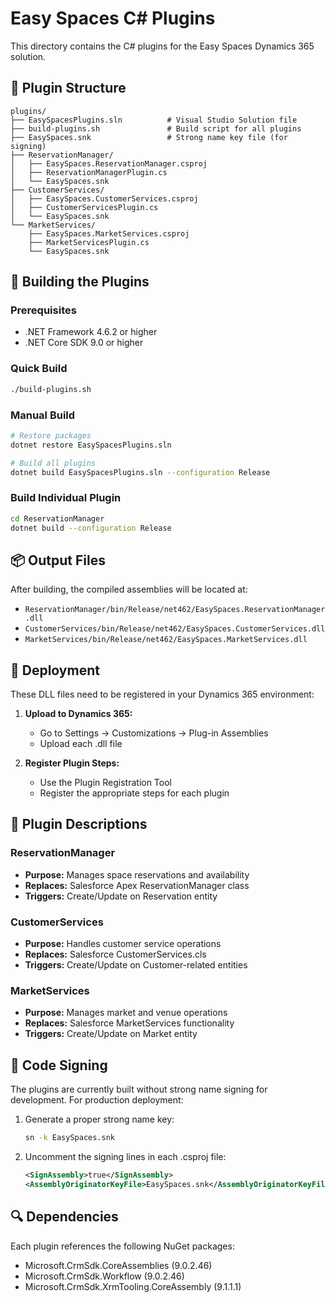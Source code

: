 # Easy Spaces C# Plugins

This directory contains the C# plugins for the Easy Spaces Dynamics 365 solution.

## 📁 Plugin Structure

```
plugins/
├── EasySpacesPlugins.sln          # Visual Studio Solution file
├── build-plugins.sh               # Build script for all plugins
├── EasySpaces.snk                 # Strong name key file (for signing)
├── ReservationManager/
│   ├── EasySpaces.ReservationManager.csproj
│   ├── ReservationManagerPlugin.cs
│   └── EasySpaces.snk
├── CustomerServices/
│   ├── EasySpaces.CustomerServices.csproj
│   ├── CustomerServicesPlugin.cs
│   └── EasySpaces.snk
└── MarketServices/
    ├── EasySpaces.MarketServices.csproj
    ├── MarketServicesPlugin.cs
    └── EasySpaces.snk
```

## 🔧 Building the Plugins

### Prerequisites
- .NET Framework 4.6.2 or higher
- .NET Core SDK 9.0 or higher

### Quick Build
```bash
./build-plugins.sh
```

### Manual Build
```bash
# Restore packages
dotnet restore EasySpacesPlugins.sln

# Build all plugins
dotnet build EasySpacesPlugins.sln --configuration Release
```

### Build Individual Plugin
```bash
cd ReservationManager
dotnet build --configuration Release
```

## 📦 Output Files

After building, the compiled assemblies will be located at:

- `ReservationManager/bin/Release/net462/EasySpaces.ReservationManager.dll`
- `CustomerServices/bin/Release/net462/EasySpaces.CustomerServices.dll`
- `MarketServices/bin/Release/net462/EasySpaces.MarketServices.dll`

## 🚀 Deployment

These DLL files need to be registered in your Dynamics 365 environment:

1. **Upload to Dynamics 365:**
   - Go to Settings → Customizations → Plug-in Assemblies
   - Upload each .dll file
   
2. **Register Plugin Steps:**
   - Use the Plugin Registration Tool
   - Register the appropriate steps for each plugin

## 📝 Plugin Descriptions

### ReservationManager
- **Purpose:** Manages space reservations and availability
- **Replaces:** Salesforce Apex ReservationManager class
- **Triggers:** Create/Update on Reservation entity

### CustomerServices  
- **Purpose:** Handles customer service operations
- **Replaces:** Salesforce CustomerServices.cls
- **Triggers:** Create/Update on Customer-related entities

### MarketServices
- **Purpose:** Manages market and venue operations  
- **Replaces:** Salesforce MarketServices functionality
- **Triggers:** Create/Update on Market entity

## 🔐 Code Signing

The plugins are currently built without strong name signing for development. For production deployment:

1. Generate a proper strong name key:
   ```bash
   sn -k EasySpaces.snk
   ```

2. Uncomment the signing lines in each .csproj file:
   ```xml
   <SignAssembly>true</SignAssembly>
   <AssemblyOriginatorKeyFile>EasySpaces.snk</AssemblyOriginatorKeyFile>
   ```

## 🔍 Dependencies

Each plugin references the following NuGet packages:
- Microsoft.CrmSdk.CoreAssemblies (9.0.2.46)
- Microsoft.CrmSdk.Workflow (9.0.2.46)  
- Microsoft.CrmSdk.XrmTooling.CoreAssembly (9.1.1.1)
